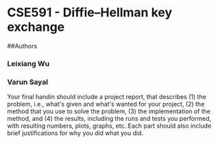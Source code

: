 # CSE591 - Diffie–Hellman key exchange

##Authors
### Leixiang Wu
### Varun Sayal

Your final handin should include a project report, that describes (1) the problem, i.e., what's given and what's wanted for your project, (2) the method that you use to solve the problem, (3) the implementation of the method, and (4) the results, including the runs and tests you performed, with resulting numbers, plots, graphs, etc. Each part should also include brief justifications for why you did what you did.

